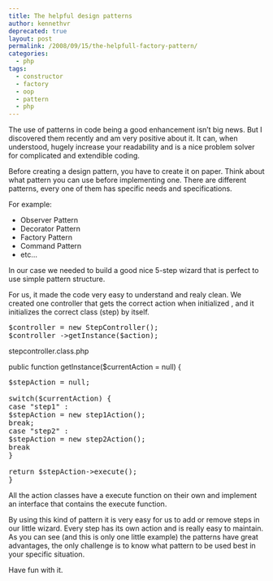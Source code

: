 ```yaml
---
title: The helpful design patterns
author: kennethvr
deprecated: true
layout: post
permalink: /2008/09/15/the-helpfull-factory-pattern/
categories:
  - php
tags:
  - constructor
  - factory
  - oop
  - pattern
  - php
---
```

The use of patterns in code being a good enhancement isn&#8217;t big news. But I discovered them recently and am very positive about it. It can, when understood, hugely increase your readability and is a nice problem solver for complicated and extendible coding.

Before creating a design pattern, you have to create it on paper. Think about what pattern you can use before implementing one. There are different patterns, every one of them has specific needs and specifications.

For example:

* Observer Pattern  
* Decorator Pattern  
* Factory Pattern  
* Command Pattern  
* etc&#8230;

In our case we needed to build a good nice 5-step wizard that is perfect to use simple pattern structure.

For us, it made the code very easy to understand and realy clean. We created one controller that gets the correct action when initialized , and it initializes the correct class (step) by itself.

<pre class="brush: php; title: ; notranslate" title="">$controller = new StepController();
$controller -&gt;getInstance($action);</pre>

stepcontroller.class.php

public function getInstance($currentAction = null) {

<pre class="brush: php; title: ; notranslate" title="">$stepAction = null;

switch($currentAction) {
case "step1" :
$stepAction = new step1Action();
break;
case "step2" :
$stepAction = new step2Action();
break
}

return $stepAction-&gt;execute();
}</pre>

All the action classes have a execute function on their own and implement an interface that contains the execute function.

By using this kind of pattern it is very easy for us to add or remove steps in our little wizard. Every step has its own action and is really easy to maintain.  
As you can see (and this is only one little example) the patterns have great advantages, the only challenge is to know what pattern to be used best in your specific situation.

Have fun with it.